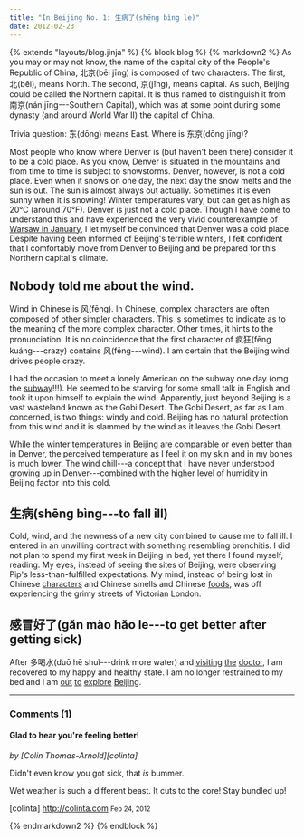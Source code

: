 ```yaml
---
title: "In Beijing No. 1: 生病了(shēng bìng le)"
date: 2012-02-23
---
```

{% extends "layouts/blog.jinja" %}
{% block blog %}
{% markdown2 %}
As you may or may not know, the name of the capital city of the People's
Republic of China, 北京(bēi jīng) is composed of two characters.  The first,
北(bēi), means North.  The second, 京(jīng), means capital.  As such, Beijing
could be called the Northern capital.  It is thus named to distinguish it from
南京(nán jīng---Southern Capital), which was at some point during some dynasty
(and around World War II) the capital of China.

Trivia question: 东(dōng) means East.  Where is 东京(dōng jīng)?

Most people who know where Denver is (but haven't been there) consider it to be
a cold place.  As you know, Denver is situated in the mountains and from time to
time is subject to snowstorms.  Denver, however, is not a cold place.  Even when
it snows on one day, the next day the snow melts and the sun is out.  The sun is
almost always out actually.  Sometimes it is even sunny when it is snowing!
Winter temperatures vary, but can get as high as 20&deg;C (around 70&deg;F).
Denver is just not a cold place.  Though I have come to understand this and have
experienced the very vivid counterexample of [Warsaw in
January](http://www.flickr.com/photos/rockymeza/5281000480/in/set-72157625646868132),
I let myself be convinced that Denver was a cold place.  Despite having been
informed of Beijing's terrible winters, I felt confident that I comfortably move
from Denver to Beijing and be prepared for this Northern capital's climate.

## Nobody told me about the wind.

Wind in Chinese is 风(fēng).  In Chinese, complex characters are often composed
of other simpler characters.  This is sometimes to indicate as to the meaning of
the more complex character.  Other times, it hints to the pronunciation.  It is
no coincidence that the first character of 疯狂(fēng kuáng---crazy) contains
风(fēng---wind).  I am certain that the Beijing wind drives people crazy.

I had the occasion to meet a lonely American on the subway one day (omg the
[subway](http://www.flickr.com/photos/rockymeza/6923303343/in/photostream)!!!).
He seemed to be starving for some small talk in English and took it upon himself
to explain the wind.  Apparently, just beyond Beijing is a vast wasteland known
as the Gobi Desert.  The Gobi Desert, as far as I am concerned, is two things:
windy and cold.  Beijing has no natural protection from this wind and it is
slammed by the wind as it leaves the Gobi Desert.

While the winter temperatures in Beijing are comparable or even better than in
Denver, the perceived temperature as I feel it on my skin and in my bones is
much lower.  The wind chill---a concept that I have never understood growing up
in Denver---combined with the higher level of humidity in Beijing factor into
this cold.

## 生病(shēng bìng---to fall ill)

Cold, wind, and the newness of a new city combined to cause me to fall ill.  I
entered in an unwilling contract with something resembling bronchitis.  I did
not plan to spend my first week in Beijing in bed, yet there I found myself,
reading.  My eyes, instead of seeing the sites of Beijing, were observing Pip's
less-than-fulfilled expectations.  My mind, instead of being lost in Chinese
[characters](http://www.flickr.com/photos/rockymeza/6849375617/in/photostream)
and Chinese smells and Chinese
[foods](http://www.flickr.com/photos/rockymeza/6923326071/in/photostream), was
off experiencing the grimy streets of Victorian London.

## 感冒好了(gǎn mào hǎo le---to get better after getting sick)

After 多喝水(duō hē shuǐ---drink more water) and
[visiting](http://www.flickr.com/photos/rockymeza/6777221466/in/photostream)
[the](http://www.flickr.com/photos/rockymeza/6777219218/in/photostream)
[doctor](http://www.flickr.com/photos/rockymeza/6923334583/in/photostream), I am
recovered to my happy and healthy state.  I am no longer restrained to my bed
and I am [out](http://www.flickr.com/photos/rockymeza/6777192562/in/photostream)
[to](http://www.flickr.com/photos/rockymeza/6777191388/in/photostream)
[explore](http://www.flickr.com/photos/rockymeza/6849380493/in/photostream)
[Beijing](http://www.flickr.com/photos/rockymeza/6849378651/in/photostream).

- - - - - - - - - - - - - - - - - - - - - - - - - - -

### Comments (1) ###

#### Glad to hear you're feeling better! ####
*by [Colin Thomas-Arnold][colinta]*

Didn't even know you got sick, that *is* bummer.

Wet weather is such a different beast.  It cuts to the core!  Stay bundled up!

  [colinta] http://colinta.com
<small>Feb 24, 2012</small>


{% endmarkdown2 %}
{% endblock %}
